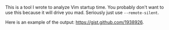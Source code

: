 This is a tool I wrote to analyze Vim startup time. You probably don't want to use this because it will drive you mad. Seriously just use `--remote-silent`.

Here is an example of the output: https://gist.github.com/1938926.

